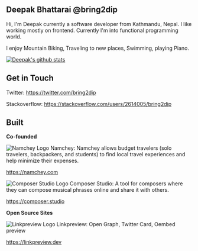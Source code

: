## Deepak Bhattarai @bring2dip

Hi, I'm Deepak currently a software developer from Kathmandu, Nepal. I like working mostly on frontend. Currently I'm into functional programming world.

I enjoy Mountain Biking, Traveling to new places, Swimming, playing Piano.

[![Deepak's github stats](https://github-readme-stats.vercel.app/api?username=bring2dip&count_private=true&show_icons=true)](https://github.com/bring2dip)


## Get in Touch
Twitter: https://twitter.com/bring2dip

Stackoverflow: https://stackoverflow.com/users/2614005/bring2dip

## Built

**Co-founded**


![Namchey Logo](https://assets.namchey.group/production/assets/images/favicon.3d5a43536612c44b4bc39eda2f2f59a4.ico) Namchey: Namchey allows budget travelers (solo travelers, backpackers, and students) to find local travel experiences and help minimize their expenses.

https://namchey.com

![Composer Studio Logo](https://composer-studio-test.s3.eu-central-1.amazonaws.com/favicon.ico) Composer Studio: A tool for composers where they can compose musical phrases online and share it with others.

https://composer.studio

**Open Source Sites**

![Linkpreview Logo](https://linkpreview.dev/assets/images/favicon.ac8e61eea45af5c9139f220d43565596.ico) Linkpreview: Open Graph, Twitter Card, Oembed preview

https://linkpreview.dev



<!--
**bring2dip/bring2dip** is a ✨ _special_ ✨ repository because its `README.md` (this file) appears on your GitHub profile.

Here are some ideas to get you started:

- 🔭 I’m currently working on ...
- 🌱 I’m currently learning ...
- 👯 I’m looking to collaborate on ...
- 🤔 I’m looking for help with ...
- 💬 Ask me about ...
- 📫 How to reach me: ...
- 😄 Pronouns: ...
- ⚡ Fun fact: ...
-->
